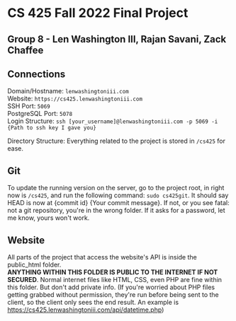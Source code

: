 # CS 425 Fall 2022 Final Project
## Group 8 - Len Washington III, Rajan Savani, Zack Chaffee

## Connections
Domain/Hostname: ```lenwashingtoniii.com```<br>
Website: ```https://cs425.lenwashingtoniii.com```<br>
SSH Port: ```5069```<br>
PostgreSQL Port: ```5078```<br>
Login Structure: ```ssh [your_username]@lenwashingtoniii.com -p 5069 -i {Path to ssh key I gave you}```

Directory Structure: Everything related to the project is stored in ```/cs425``` for ease.

## Git
To update the running version on the server, go to the project root, in right now is ```/cs425```, and run the following command: ```sudo cs425git```.
It should say HEAD is now at {commit id} {Your commit message}. If not, or you see fatal: not a git repository, you're in the wrong folder. If it asks for a password, let me know, yours won't work.


## Website
All parts of the project that access the website's API is inside the public_html folder. <br>
__ANYTHING WITHIN THIS FOLDER IS PUBLIC TO THE INTERNET IF NOT SECURED__. Normal internet files like HTML, CSS, even PHP are fine within this folder. But don't add private info. (If you're worried about PHP files getting grabbed without permission, they're run before being sent to the client, so the client only sees the end result. An example is https://cs425.lenwashingtoniii.com/api/datetime.php)